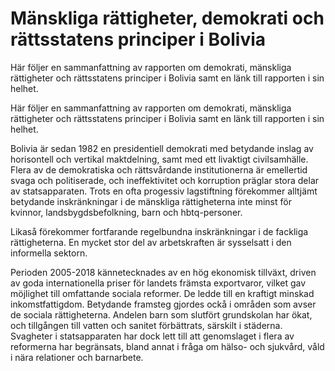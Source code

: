 # Mänskliga rättigheter, demokrati och rättsstatens principer i Bolivia

Här följer en sammanfattning av rapporten om demokrati, mänskliga rättigheter och rättsstatens principer i Bolivia samt en länk till rapporten i sin helhet.

Här följer en sammanfattning av rapporten om demokrati, mänskliga rättigheter och rättsstatens principer i Bolivia samt en länk till rapporten i sin helhet.

Bolivia är sedan 1982 en presidentiell demokrati med betydande inslag av horisontell och vertikal maktdelning, samt med ett livaktigt civilsamhälle. Flera av de demokratiska och rättsvårdande institutionerna är emellertid svaga och politiserade, och ineffektivitet och korruption präglar stora delar av statsapparaten. Trots en ofta progessiv lagstiftning förekommer alltjämt betydande inskränkningar i de mänskliga rättigheterna inte minst för kvinnor, landsbygdsbefolkning, barn och hbtq-personer.

Likaså förekommer fortfarande regelbundna inskränkningar i de fackliga rättigheterna. En mycket stor del av arbetskraften är sysselsatt i den informella sektorn.

Perioden 2005-2018 kännetecknades av en hög ekonomisk tillväxt, driven av goda internationella priser för landets främsta exportvaror, vilket gav möjlighet till omfattande sociala reformer. De ledde till en kraftigt minskad inkomstfattigdom. Betydande framsteg gjordes ockå i områden som avser de sociala rättigheterna. Andelen barn som slutfört grundskolan har ökat, och tillgången till vatten och sanitet förbättrats, särskilt i städerna. Svagheter i statsapparaten har dock lett till att genomslaget i flera av reformerna har begränsats, bland annat i fråga om hälso- och sjukvård, våld i nära relationer och barnarbete.
